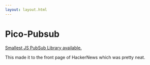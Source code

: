 ```yaml
---
layout: layout.html
---
```


# Pico-Pubsub

[Smallest JS PubSub Library available.](https://github.com/hassanshaikley/pico-pubsub)

This made it to the front page of HackerNews which was pretty neat.
